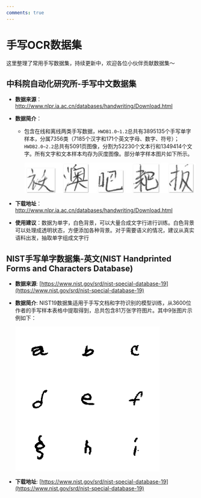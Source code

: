 ```yaml
---
comments: true
---
```



# 手写OCR数据集

这里整理了常用手写数据集，持续更新中，欢迎各位小伙伴贡献数据集～

## 中科院自动化研究所-手写中文数据集

- **数据来源**：<http://www.nlpr.ia.ac.cn/databases/handwriting/Download.html>
- **数据简介**：
  - 包含在线和离线两类手写数据，`HWDB1.0~1.2`总共有3895135个手写单字样本，分属7356类（7185个汉字和171个英文字母、数字、符号）；`HWDB2.0~2.2`总共有5091页图像，分割为52230个文本行和1349414个文字。所有文字和文本样本均存为灰度图像。部分单字样本图片如下所示。

    ![](./images/CASIA_0.jpg)

- **下载地址**：<http://www.nlpr.ia.ac.cn/databases/handwriting/Download.html>
- **使用建议**：数据为单字，白色背景，可以大量合成文字行进行训练。白色背景可以处理成透明状态，方便添加各种背景。对于需要语义的情况，建议从真实语料出发，抽取单字组成文字行

## NIST手写单字数据集-英文(NIST Handprinted Forms and Characters Database)

- **数据来源**: [https://www.nist.gov/srd/nist-special-database-19](https://www.nist.gov/srd/nist-special-database-19)
- **数据简介**: NIST19数据集适用于手写文档和字符识别的模型训练，从3600位作者的手写样本表格中提取得到，总共包含81万张字符图片。其中9张图片示例如下：

    ![](./images/nist_demo.png)

- **下载地址**: [https://www.nist.gov/srd/nist-special-database-19](https://www.nist.gov/srd/nist-special-database-19)
